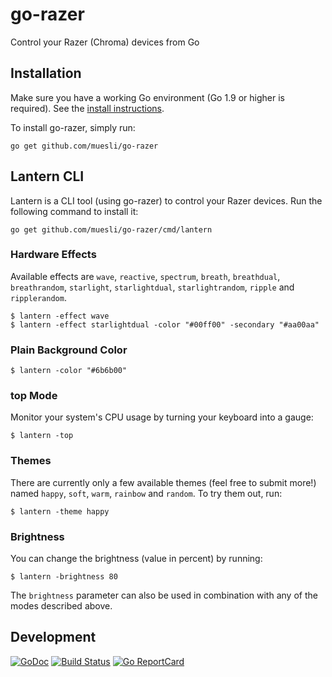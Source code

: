 # go-razer

Control your Razer (Chroma) devices from Go

## Installation

Make sure you have a working Go environment (Go 1.9 or higher is required).
See the [install instructions](http://golang.org/doc/install.html).

To install go-razer, simply run:

    go get github.com/muesli/go-razer

## Lantern CLI

Lantern is a CLI tool (using go-razer) to control your Razer devices. Run the
following command to install it:

    go get github.com/muesli/go-razer/cmd/lantern

### Hardware Effects

Available effects are `wave`, `reactive`, `spectrum`, `breath`, `breathdual`, `breathrandom`, `starlight`, `starlightdual`, `starlightrandom`, `ripple` and `ripplerandom`.

```
$ lantern -effect wave
$ lantern -effect starlightdual -color "#00ff00" -secondary "#aa00aa"
```

### Plain Background Color

```
$ lantern -color "#6b6b00"
```

### top Mode

Monitor your system's CPU usage by turning your keyboard into a gauge:

```
$ lantern -top
```

### Themes

There are currently only a few available themes (feel free to submit more!)
named `happy`, `soft`, `warm`, `rainbow` and `random`. To try them out, run:

```
$ lantern -theme happy
```

### Brightness

You can change the brightness (value in percent) by running:

```
$ lantern -brightness 80
```

The `brightness` parameter can also be used in combination with any of the
modes described above.

## Development

[![GoDoc](https://godoc.org/github.com/golang/gddo?status.svg)](https://godoc.org/github.com/muesli/go-razer)
[![Build Status](https://travis-ci.org/muesli/go-razer.svg?branch=master)](https://travis-ci.org/muesli/go-razer)
[![Go ReportCard](http://goreportcard.com/badge/muesli/go-razer)](http://goreportcard.com/report/muesli/go-razer)
